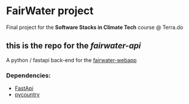 # FairWater project

Final project for the **Software Stacks in Climate Tech** course @ Terra.do   

## this is the repo for the **_fairwater-api_**
A python / fastapi back-end for the [fairwater-webapp](https://github.com/pjuele/fairwater-webapp)   

### Dependencies:
- [FastApi](https://fastapi.tiangolo.com/)
- [pycountry](https://pypi.org/project/pycountry/)

